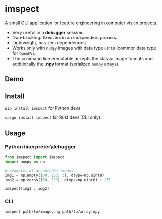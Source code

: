# imspect
A small GUI application for feature engineering in computer vision projects.

- Very useful in a **debugger** session.
- Non-blocking. Executes in an independent process.
- Lightweight, has zero dependencies.
- Works only with `numpy` images with data type `uint8`
 (common data type for `OpenCV`).
- The command line executable accepts the classic image formats
  and additionally the **.npy** format (serialized `numpy` arrays).

## Demo


## Install
`pip install imspect` for Python devs

`cargo install imspect` for Rust devs (CLI only)

## Usage

### Python interpreter\debugger
```Python
from imspect import imspect
import numpy as np

# examples of acceptable images
img1 = np.empty((60, 100, 3), dtype=np.uint8)
img2 = np.zeros((60, 100), dtype=np.uint8) + 255

imspect(img1 , img2)
```

### CLI
`imspect path/to/image.png path/to/array.npy`

